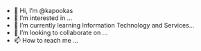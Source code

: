 - 👋 Hi, I’m @kapookas
- 👀 I’m interested in ...
- 🌱 I’m currently learning Information Technology and Services...
- 💞️ I’m looking to collaborate on ...
- 📫 How to reach me ...

<!---
kapookas/kapookas is a ✨ special ✨ repository because its `README.md` (this file) appears on your GitHub profile.
You can click the Preview link to take a look at your changes.
--->

